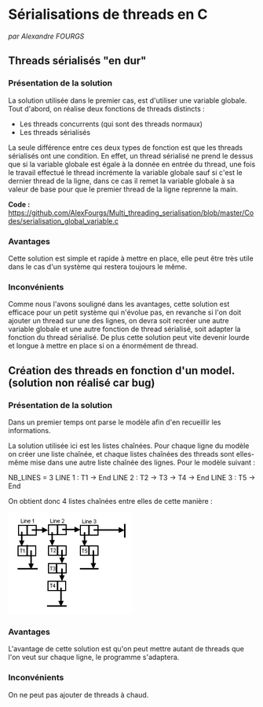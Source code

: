 # Sérialisations de threads en C
*par Alexandre FOURGS*

## Threads sérialisés "en dur"

### Présentation de la solution

La solution utilisée dans le premier cas, est d'utiliser une variable globale.
Tout d'abord, on réalise deux fonctions de threads distincts :
* Les threads concurrents (qui sont des threads normaux)
* Les threads sérialisés

La seule différence entre ces deux types de fonction est que les threads sérialisés ont une condition. En effet, un thread sérialisé ne prend le dessus que si la variable globale est égale à la donnée en entrée du thread, une fois le travail effectué le thread incrémente la variable globale sauf si c'est le dernier thread de la ligne, dans ce cas il remet la variable globale à sa valeur de base pour que le premier thread de la ligne reprenne la main.

**Code :** https://github.com/AlexFourgs/Multi_threading_serialisation/blob/master/Codes/serialisation_global_variable.c


### Avantages

Cette solution est simple et rapide à mettre en place, elle peut être très utile dans le cas d'un système qui restera toujours le même.

### Inconvénients

Comme nous l'avons souligné dans les avantages, cette solution est efficace pour un petit système qui n'évolue pas, en revanche si l'on doit ajouter un thread sur une des lignes, on devra soit recréer une autre variable globale et une autre fonction de thread sérialisé, soit adapter la fonction du thread sérialisé.
De plus cette solution peut vite devenir lourde et longue à mettre en place si on a énormément de thread.


## Création des threads en fonction d'un model. (solution non réalisé car bug)

### Présentation de la solution

Dans un premier temps ont parse le modèle afin d'en recueillir les informations.

La solution utilisée ici est les listes chaînées. Pour chaque ligne du modèle on créer une liste chaînée, et chaque listes chaînées des threads sont elles-même mise dans une autre liste chaînée des lignes.
Pour le modèle suivant :

NB_LINES = 3
LINE 1 : T1 -> End
LINE 2 : T2 -> T3 -> T4 -> End
LINE 3 : T5 -> End

On obtient donc 4 listes chaînées entre elles de cette manière :

![schema_listes](https://github.com/AlexFourgs/Multi_threading_serialisation/raw/master/Doc/schema_list.png)

### Avantages

L'avantage de cette solution est qu'on peut mettre autant de threads que l'on veut sur chaque ligne, le programme s'adaptera.

### Inconvénients

On ne peut pas ajouter de threads à chaud.
